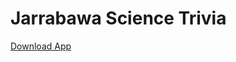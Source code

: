 

<h1>Jarrabawa Science Trivia</h1>
<a href="https://m.apkpure.com/jarrabawa/flux.prof.jarrabawa" class="myButton">Download App</a>



